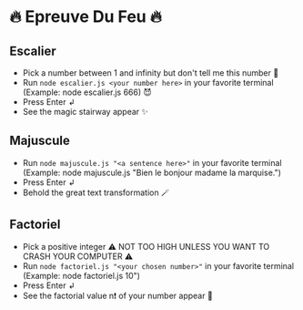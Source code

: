 # 🔥 Epreuve Du Feu 🔥

## Escalier

- Pick a number between 1 and infinity but don't tell me this number 🔮
- Run ```node escalier.js <your number here>``` in your favorite terminal  
(Example: node escalier.js 666) 😈
- Press Enter ↲
- See the magic stairway appear ✨

## Majuscule

- Run ```node majuscule.js "<a sentence here>"``` in your favorite terminal  
(Example: node majuscule.js "Bien le bonjour madame la marquise.")
- Press Enter ↲
- Behold the great text transformation 🪄

## Factoriel

- Pick a positive integer ⚠️ NOT TOO HIGH UNLESS YOU WANT TO CRASH YOUR COMPUTER ⚠️
- Run ```node factoriel.js "<your chosen number>"``` in your favorite terminal  
(Example: node factoriel.js 10")
- Press Enter ↲
- See the factorial value n❗️ of your number appear 🤩